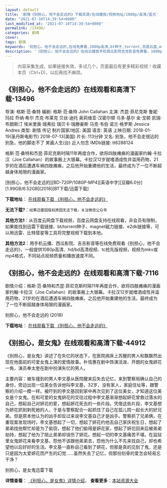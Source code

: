 ```yaml
---
layout: default
title: '剧情《别担心，他不会走远的》下载资源/在线播放/视频地址/1080p/高清/蓝光'
date: "2021-07-10T14:39:54+0800"
last_modified_at: "2021-07-10T14:39:54+0800"
permalink: /13496/
categories: 剧情
cover:
tags: 剧情
keywords: '别担心，他不会走远的,在线免费看,1080p高清,bt种子,torrent,百度云盘,magnet,磁力链,迅雷下载资源'
description: '《别担心，他不会走远的》在线云播放手机西瓜影院吉吉影音免费看，1080p高清bd/hd未删减完整版和tc抢先枪版，mkv/mp4格式，附带bt/torrent种子、magnet/磁力链、百度云盘、网盘资源迅雷下载链接'
---
```


>内容采集生成，如果链接失效，多试几个，页面最后有更多精彩视频！收藏本页（Ctrl+D)，以后再找不麻烦。


## 《别担心，他不会走远的》在线观看和高清下载-13496

导演: 格斯·范·桑特 编剧: 格斯·范·桑特 John Callahan 主演: 杰昆·菲尼克斯 鲁妮·玛拉 乔纳·希尔 杰克·布莱克 贝丝·迪托 奥莉维亚·汉密尔顿 乌多·基尔 金·戈顿 凯瑞·布朗斯汀 埃米里奥·瑞弗拉 瑞贝卡·瑞滕豪斯 马克·韦伯 诺兰·格罗斯 Jessica Andres 类型: 剧情 传记 制片国家/地区: 美国 语言: 英语 上映日期: 2018-01-19(圣丹斯电影节) 2018-07-13(美国) 片长: 113分钟 又名: 别急，他不会走很远的 别急，他的脚走不了 笑画人生(台) 近人勿念 IMDb链接: tt6288124

格斯·范·桑特和杰昆·菲尼克斯时隔11年再度合作，欲将四肢瘫痪的漫画家约翰·卡拉汉（Joe Callahan）的故事搬上大银幕。卡拉汉12岁就嗜酒成性并滥用药物，21岁的在酒后遭遇车祸四肢瘫痪，之后他开始重建他的生活，最终成为了一位不断超越身体局限的漫画家。


[别担心，他不会走远的][BD-720P/1080P-MP4][英语中字][豆瓣6.0分][1.99GB/6.52GB][2018][BT下载/迅雷下载]

**下载地址**： [在线观看下载 《别担心，他不会走远的》](https://www.btdx8.com/torrent/bdxtbhzyd_2018.html) 


**无法下载?**：`如果迅雷因版权原因无法下载，关注微信公众号 `

**其他方法1**：从百度云网盘下载视频，百度云网盘支持在线观看，非会员有限制，如果能找到迅雷下载链接、bt/torrent种子、magnet磁力链接、e2dk链接等，可以用迅雷、比特彗星等工具将完整视频下载到本地。

**其他方法2**：用手机云播、西瓜影院、吉吉影音等在线免费观看《别担心，他不会走远的》，一般提供1080p高清、hd/bd高清视频、tc抢先版视频，视频为mkv或mp4格式，不同站点视频质量和播放速度不同。


## 《别担心，他不会走远的》在线观看和高清下载-7116

剧情介绍：格斯·范·桑特和杰昆·菲尼克斯时隔11年再度合作，欲将四肢瘫痪的漫画家约翰·卡拉汉（Joe Callahan）的故事搬上大银幕。卡拉汉12岁就嗜酒成性并滥用药物，21岁的在酒后遭遇车祸四肢瘫痪，之后他开始重建他的生活，最终成为了一位不断超越身体局限的漫画家。


别担心，他不会走远的 (2018)

**下载地址**： [在线观看下载 《别担心，他不会走远的》](https://www.btbtdy.me/btdy/dy13616.html) 


## 《别担心，是女鬼》在线观看和高清下载-44912

《别担心，是女鬼》讲述了在失忆的状态下，在医院病床上苏醒的男人和飘飘然出现在他面前的可爱女鬼上演的爱情故事。朴信惠在剧中饰演活泼、开朗的女鬼妍花一角，演员奉太奎在剧中扮演失忆的男人。</p>主要内容：被车撞到的男人李文基从医院醒来后失去记忆，来到警察局确认自己的身份，旁边出现一位美女告诉他叫李文基，32岁，没有家人，家庭住址等，跟警察的介绍一模一样。被吓到的李文基回到家中再次见到了这位美女，才知道这位美女是个女鬼。在和可爱的女鬼妍花的交往过程中李文基渐渐想起妍花曾救过落水的自己，想起自己对妍花的爱，想起妍花死去的一些片段。凭借这些片段，李文基想为妍花抓到刺死她的人，于是与警察配合一起抓住了自己在孤儿院一起长大的好兄弟。但是原本他认为的凶手却反过来说李文基自己才是凶手。警察抓了兄弟俩，在重现案发现场时，李文基想起了一切，想起了妍花约他去自己家庆祝生日，想起了弟弟找他帮忙却是为了偷窃，想起了他们偷得是妍花家，想起了妍花回来后被弟弟劫持，想起了他为了阻止弟弟却误伤了妍花。想起一切的李文基痛苦不堪。在监狱里女鬼妍花来看李文基，怨他不该跟他弟弟去，怨他为什么不先来找自己，却也希望他以后好好的生活。李文基一直称自己看到了妍花，但那是真的见到了鬼，还是只是因为太爱妍花而产生的幻觉……虽然失去了记忆，但那份刻骨的爱怎会轻易忘干净？</p>


别担心，是女鬼迅雷下载

**详情查看**： [《别担心，是女鬼》详情介绍](/movie/44912/)， **查看更多**：[本站资源大全](/movie/t/all/)

